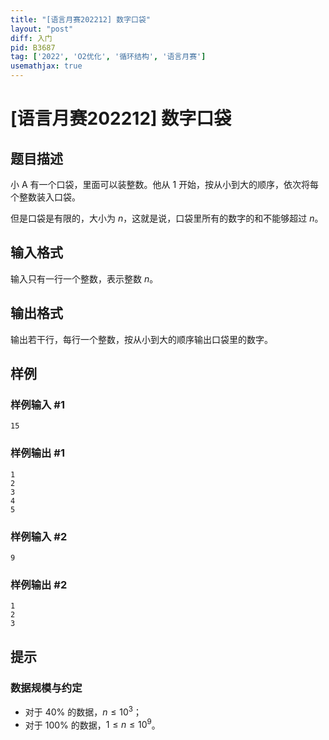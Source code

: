 ```yaml
---
title: "[语言月赛202212] 数字口袋"
layout: "post"
diff: 入门
pid: B3687
tag: ['2022', 'O2优化', '循环结构', '语言月赛']
usemathjax: true
---
```


# [语言月赛202212] 数字口袋
## 题目描述

小 A 有一个口袋，里面可以装整数。他从 $1$ 开始，按从小到大的顺序，依次将每个整数装入口袋。

但是口袋是有限的，大小为 $n$，这就是说，口袋里所有的数字的和不能够超过 $n$。

## 输入格式

输入只有一行一个整数，表示整数 $n$。
## 输出格式

输出若干行，每行一个整数，按从小到大的顺序输出口袋里的数字。
## 样例

### 样例输入 #1
```
15
```
### 样例输出 #1
```
1
2
3
4
5
```
### 样例输入 #2
```
9
```
### 样例输出 #2
```
1
2
3
```
## 提示

### 数据规模与约定

- 对于 $40\%$ 的数据，$n\le 10^3$；
- 对于 $100\%$ 的数据，$1\le n \le 10^9$。
